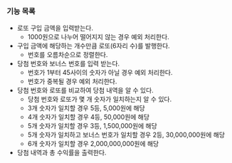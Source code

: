 ### 기능 목록

- 로또 구입 금액을 입력받는다.
    - 1000원으로 나누어 떨어지지 않는 경우 예외 처리한다.
- 구입 금액에 해당하는 개수만큼 로또(6자리 수)를 발행한다.
    - 번호를 오름차순으로 정렬한다.
- 당첨 번호와 보너스 번호를 입력 받는다.
    - 번호가 1부터 45사이의 숫자가 아닐 경우 예외 처리한다.
    - 번호가 중복될 경우 예외 처리한다.
- 당첨 번호와 로또를 비교하여 당첨 내역을 알 수 있다.
    - 당첨 번호와 로또가 몇 개 숫자가 일치하는지 알 수 있다.
    - 3개 숫자가 일치할 경우 5등, 5,000원에 해당
    - 4개 숫자가 일치할 경우 4등, 50,000원에 해당
    - 5개 숫자가 일치할 경우 3등, 1,500,000원에 해당
    - 5개 숫자가 일치하고 보너스 번호가 일치할 경우 2등, 30,000,000원에 해당
    - 6개 숫자가 일치할 경우 2,000,000,000원에 해당
- 당첨 내역과 총 수익률을 출력한다.